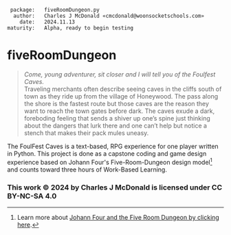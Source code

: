      package:   fiveRoomDungeon.py
      author:   Charles J McDonald «cmcdonald@woonsocketschools.com»
        date:   2024.11.13
    maturity:   Alpha, ready to begin testing

# fiveRoomDungeon

> _Come, young adventurer, sit closer and I will tell you of the Foulfest Caves._ \
Traveling merchants often describe seeing caves in the cliffs south of town as they ride up from the village of
Honeywood. The pass along the shore is the fastest route but those caves are the reason they want to reach the town
gates before dark. The caves exude a dark, foreboding feeling that sends a shiver up one’s spine just thinking about
the dangers that lurk there and one can’t help but notice a stench that makes their pack mules uneasy.

The FoulFest Caves is a text-based, RPG experience for one player written in Python. This project is done as a capstone
coding and game design experience based on Johann Four's Five-Room-Dungeon design model[^1] and counts toward
three hours of Work-Based Learning.

[^1]: Learn more about [Johann Four and the Five Room Dungeon by clicking here](https://www.roleplayingtips.com/5-room-dungeons/).

### This work © 2024 by Charles J McDonald is licensed under CC BY-NC-SA 4.0
